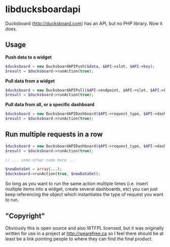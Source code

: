 libducksboardapi
================

Ducksboard (http://ducksboard.com) has an API, but no PHP library.  Now it does.

## Usage
**Push data to a widget**
```php
$ducksboard = new DucksboardAPIPush($data, $API->slot, $API->key);
$result = $ducksboard->runAction(true);
```

**Pull data from a widget**
```php
$ducksboard = new DucksboardAPIPull($API->endpoint, $API->slot, $API->key);
$result = $ducksboard->runAction(true);
```

**Pull data from all, or a specific dashboard**
```php
$ducksboard = new DucksboardAPIDashboard($API->request_type, $API->dashboard_slug, $API->key);
$result = $ducksboard->runAction(true);
```

## Run multiple requests in a row
```php
$ducksboard = new DucksboardAPIDashboard($API->request_type, $API->dashboard_slug, $API->key);
$result = $ducksboard->runAction(true);

// ... some other code here ...

$newDataSet = array(...);
$ducksboard->runAction(true, $newDataSet);
```

So long as you want to run the same action multiple times (i.e. insert multiple items into a widget, create several dashboards, etc) you can just keep referencing the object which instantiates the type of request you want to run.

## "Copyright"
Obviously this is open source and also WTFPL licensed, but it was originally written for use in a project at http://wearefree.ca so I feel there should be at least be a link pointing people to where they can find the final product.
